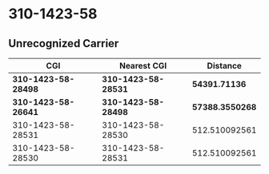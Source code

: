 # 310-1423-58
## Unrecognized Carrier


| CGI | Nearest CGI | Distance |
|-----|-------------|----------|
| **310-1423-58-28498** | **310-1423-58-28531** | **54391.71136** |
| **310-1423-58-26641** | **310-1423-58-28498** | **57388.3550268** |
| 310-1423-58-28531 | 310-1423-58-28530 | 512.510092561 |
| 310-1423-58-28530 | 310-1423-58-28531 | 512.510092561 |
